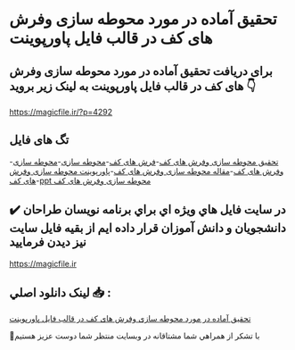 # تحقیق آماده در مورد محوطه سازی وفرش های کف در قالب فایل پاورپوینت

## برای دریافت تحقیق آماده در مورد محوطه سازی وفرش های کف در قالب فایل پاورپوینت به لینک زیر بروید 👇

https://magicfile.ir/?p=4292

## تگ های فایل

-[تحقیق محوطه سازی وفرش های کف](https://magicfile.ir/product/%d8%aa%d8%ad%d9%82%db%8c%d9%82-%d9%85%d8%ad%d9%88%d8%b7%d9%87-%d8%b3%d8%a7%d8%b2%db%8c-%d9%88%d9%81%d8%b1%d8%b4-%d9%87%d8%a7%db%8c-%da%a9%d9%81-%d9%be%d8%a7%d9%88%d8%b1%d9%be%d9%88%db%8c%d9%86%d8%aa/)-[فرش های کف](https://magicfile.ir/product/%d8%aa%d8%ad%d9%82%db%8c%d9%82-%d9%85%d8%ad%d9%88%d8%b7%d9%87-%d8%b3%d8%a7%d8%b2%db%8c-%d9%88%d9%81%d8%b1%d8%b4-%d9%87%d8%a7%db%8c-%da%a9%d9%81-%d9%be%d8%a7%d9%88%d8%b1%d9%be%d9%88%db%8c%d9%86%d8%aa/)-[محوطه سازی](https://magicfile.ir/product/%d8%aa%d8%ad%d9%82%db%8c%d9%82-%d9%85%d8%ad%d9%88%d8%b7%d9%87-%d8%b3%d8%a7%d8%b2%db%8c-%d9%88%d9%81%d8%b1%d8%b4-%d9%87%d8%a7%db%8c-%da%a9%d9%81-%d9%be%d8%a7%d9%88%d8%b1%d9%be%d9%88%db%8c%d9%86%d8%aa/)-[محوطه سازی وفرش های کف](https://magicfile.ir/product/%d8%aa%d8%ad%d9%82%db%8c%d9%82-%d9%85%d8%ad%d9%88%d8%b7%d9%87-%d8%b3%d8%a7%d8%b2%db%8c-%d9%88%d9%81%d8%b1%d8%b4-%d9%87%d8%a7%db%8c-%da%a9%d9%81-%d9%be%d8%a7%d9%88%d8%b1%d9%be%d9%88%db%8c%d9%86%d8%aa/)-[مقاله محوطه سازی وفرش های کف](https://magicfile.ir/product/%d8%aa%d8%ad%d9%82%db%8c%d9%82-%d9%85%d8%ad%d9%88%d8%b7%d9%87-%d8%b3%d8%a7%d8%b2%db%8c-%d9%88%d9%81%d8%b1%d8%b4-%d9%87%d8%a7%db%8c-%da%a9%d9%81-%d9%be%d8%a7%d9%88%d8%b1%d9%be%d9%88%db%8c%d9%86%d8%aa/)-[پاورپوینت محوطه سازی وفرش های کف](https://magicfile.ir/product/%d8%aa%d8%ad%d9%82%db%8c%d9%82-%d9%85%d8%ad%d9%88%d8%b7%d9%87-%d8%b3%d8%a7%d8%b2%db%8c-%d9%88%d9%81%d8%b1%d8%b4-%d9%87%d8%a7%db%8c-%da%a9%d9%81-%d9%be%d8%a7%d9%88%d8%b1%d9%be%d9%88%db%8c%d9%86%d8%aa/)-[ppt محوطه سازی وفرش های کف](https://magicfile.ir/product/%d8%aa%d8%ad%d9%82%db%8c%d9%82-%d9%85%d8%ad%d9%88%d8%b7%d9%87-%d8%b3%d8%a7%d8%b2%db%8c-%d9%88%d9%81%d8%b1%d8%b4-%d9%87%d8%a7%db%8c-%da%a9%d9%81-%d9%be%d8%a7%d9%88%d8%b1%d9%be%d9%88%db%8c%d9%86%d8%aa/)

## ✔️ در سايت فايل هاي ويژه اي براي برنامه نويسان طراحان دانشجويان و دانش آموزان قرار داده ايم از بقيه فايل سايت نيز ديدن فرماييد

https://magicfile.ir


## لينک دانلود اصلي 📥 :

[تحقیق آماده در مورد محوطه سازی وفرش های کف در قالب فایل پاورپوینت](https://magicfile.ir/product/%d8%aa%d8%ad%d9%82%db%8c%d9%82-%d9%85%d8%ad%d9%88%d8%b7%d9%87-%d8%b3%d8%a7%d8%b2%db%8c-%d9%88%d9%81%d8%b1%d8%b4-%d9%87%d8%a7%db%8c-%da%a9%d9%81-%d9%be%d8%a7%d9%88%d8%b1%d9%be%d9%88%db%8c%d9%86%d8%aa/) 


🙏با تشکر از همراهي شما مشتاقانه در وبسایت منتظر شما دوست عزیز هستیم

